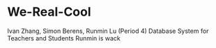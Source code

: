 # We-Real-Cool
Ivan Zhang, Simon Berens, Runmin Lu (Period 4)
Database System for Teachers and Students
Runmin is wack
